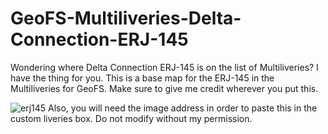 # GeoFS-Multiliveries-Delta-Connection-ERJ-145
Wondering where Delta Connection ERJ-145 is on the list of Multiliveries? I have the thing for you. This is a base map for the ERJ-145 in the Multiliveries for GeoFS. Make sure to give me credit wherever you put this.

![erj145](https://user-images.githubusercontent.com/111387425/217649170-87400b1e-db8a-4f3d-917e-313810ecd3a0.png)
 Also, you will need the image address in order to paste this in the custom liveries box. Do not modify without my permission.
